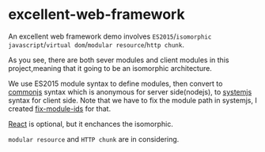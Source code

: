 # excellent-web-framework

An excellent web framework demo involves `ES2015`/`isomorphic javascript`/`virtual dom`/`modular resource`/`http chunk`.

As you see, there are both sever modules and client modules in this project,meaning that it going to be an isomorphic architecture.

We use ES2015 module syntax to define modules, then convert to [commonjs](http://www.commonjs.org/) syntax which is anonymous for server side(nodejs), to [systemjs](https://github.com/systemjs/systemjs) syntax for client side. Note that we have to fix the module path in systemjs, I created [fix-module-ids](https://github.com/yanni4night/fix-module-ids) for that.

[React](facebook.github.io/react/) is optional, but it enchances the isomorphic.

`modular resource` and `HTTP chunk` are in considering.